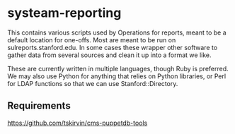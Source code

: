 # systeam-reporting

This contains various scripts used by Operations for reports, meant to be a
default location for one-offs.  Most are meant to be run on
sulreports.stanford.edu.  In some cases these wrapper other software to gather
data from several sources and clean it up into a format we like.

These are currently written in multiple languages, though Ruby is preferred.  
We may also use Python for anything that relies on Python libraries, or Perl
for LDAP functions so that we can use Stanford::Directory.

## Requirements

https://github.com/tskirvin/cms-puppetdb-tools

